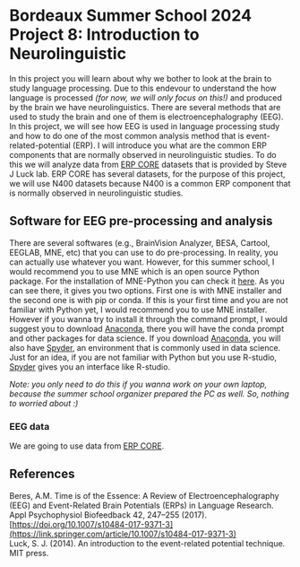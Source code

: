 # Bordeaux Summer School 2024 <br/> Project 8: Introduction to Neurolinguistic

In this project you will learn about why we bother to look at the brain to study language processing. 
Due to this endevour to understand the how language is processed *(for now, we will only focus on this!)*  and produced by the brain we have neurolinguistics.
There are several methods that are used to study the brain and one of them is electroencephalography (EEG). 
In this project, we will see how EEG is used in language processing study and how to do one of the most common analysis method that is event-related-potential (ERP). 
I will introduce you what are the common ERP components that are normally observed in neurolinguistic studies. 
To do this we will analyze data from [ERP CORE](https://erpinfo.org/erp-core) datasets that is provided by Steve J Luck lab. 
ERP CORE has several datasets, for the purpose of this project, we will use N400 datasets because N400 is a common ERP component that is normally observed in neurolinguistic studies.  

## Software for EEG pre-processing and analysis
There are several softwares (e.g., BrainVision Analyzer, BESA, Cartool, EEGLAB, MNE, etc) that you can use to do pre-processing. In reality, you can actually use whatever you want. However, for this summer school, I would recommend you to use MNE which is an open source Python package. 
For the installation of MNE-Python you can check it [here](https://mne.tools/stable/install/index.html). As you can see there, it gives you two options. 
First one is with MNE installer and the second one is with pip or conda. If this is your first time and you are not familiar with Python yet, I would recommend you to use MNE installer. 
However if you wanna try to install it through the command prompt, I would suggest you to download [Anaconda](https://www.anaconda.com/download), there you will have the conda prompt and other packages for data science. 
If you download [Anaconda](https://www.anaconda.com/download), you will also have [Spyder](https://www.spyder-ide.org/), an environment that is commonly used in data science. Just for an idea, if you are not
familiar with Python but you use R-studio, [Spyder](https://www.spyder-ide.org/) gives you an interface like R-studio. 

*Note: you only need to do this if you wanna work on your own laptop, because the summer school organizer prepared the PC as well. So, nothing to worried about :)*

### EEG data
We are going to use data from  [ERP CORE](https://erpinfo.org/erp-core).  

## References 
Beres, A.M. Time is of the Essence: A Review of Electroencephalography (EEG) and Event-Related Brain Potentials (ERPs) in Language Research. Appl Psychophysiol Biofeedback 42, 247–255 (2017). [https://doi.org/10.1007/s10484-017-9371-3](https://link.springer.com/article/10.1007/s10484-017-9371-3)
<br/>Luck, S. J. (2014). An introduction to the event-related potential technique. MIT press.
